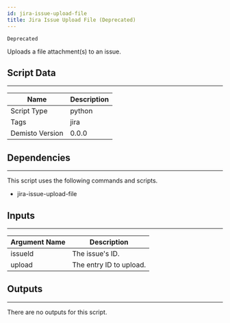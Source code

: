 ```yaml
---
id: jira-issue-upload-file
title: Jira Issue Upload File (Deprecated)
---
```


`Deprecated`

Uploads a file attachment(s) to an issue.

## Script Data
---

| **Name** | **Description** |
| --- | --- |
| Script Type | python |
| Tags | jira |
| Demisto Version | 0.0.0 |

## Dependencies
---
This script uses the following commands and scripts.
* jira-issue-upload-file

## Inputs
---

| **Argument Name** | **Description** |
| --- | --- |
| issueId | The issue's ID. |
| upload | The entry ID to upload. |

## Outputs
---
There are no outputs for this script.
